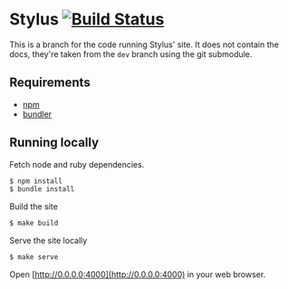 # Stylus [![Build Status][build]][build-link]
[build]: https://travis-ci.org/stylus/stylus-lang.com.png?branch=master
[build-link]: https://travis-ci.org/stylus/stylus-lang.com

This is a branch for the code running Stylus' site. It does not contain the docs, they're taken from the `dev` branch using the git submodule.

## Requirements
- [npm](https://www.npmjs.org/)
- [bundler](//bundler.io/)

## Running locally

Fetch node and ruby dependencies.
```bash
$ npm install
$ bundle install
```

Build the site
```bash
$ make build
```

Serve the site locally
```bash
$ make serve
```

Open [http://0.0.0.0:4000](http://0.0.0.0:4000) in your web browser.
